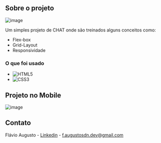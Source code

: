 <!-- ABOUT THE PROJECT -->
## Sobre o projeto

![image](https://github.com/flavioaugusto1/chat/assets/54561399/afd8b21a-857b-4663-9e11-4f664baa477b)

Um simples projeto de CHAT onde são treinados alguns conceitos como:
- Flex-box
- Grid-Layout
- Responsividade


### O que foi usado
* ![HTML5](https://img.shields.io/badge/html5-%23E34F26.svg?style=for-the-badge&logo=html5&logoColor=white)
* ![CSS3](https://img.shields.io/badge/css3-%231572B6.svg?style=for-the-badge&logo=css3&logoColor=white)


## Projeto no Mobile
![image](https://github.com/flavioaugusto1/chat/assets/54561399/754e040b-10ab-46de-b8e7-1559d01881fc)

<!-- CONTACT -->
## Contato

Flávio Augusto - [Linkedin](https://www.linkedin.com/in/flavio-augusto1/) - f.augustosdn.dev@gmail.com
